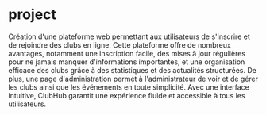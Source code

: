 # project


Création d'une plateforme web permettant aux utilisateurs de s'inscrire et de rejoindre des clubs en ligne. Cette plateforme offre de nombreux avantages, notamment une inscription facile, des mises à jour régulières pour ne jamais manquer d'informations importantes, et une organisation efficace des clubs grâce à des statistiques et des actualités structurées. De plus, une page d'administration permet à l'administrateur de voir et de gérer les clubs ainsi que les événements en toute simplicité. Avec une interface intuitive, ClubHub garantit une expérience fluide et accessible à tous les utilisateurs.

